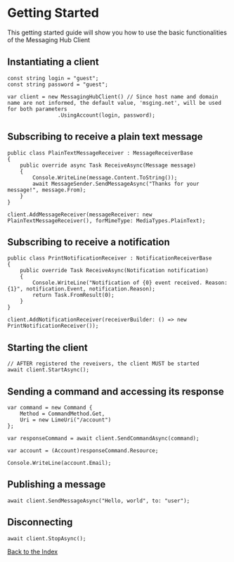 # Getting Started

This getting started guide will show you how to use the basic functionalities of the Messaging Hub Client 

## Instantiating a client

```CSharp
const string login = "guest";
const string password = "guest";

var client = new MessagingHubClient() // Since host name and domain name are not informed, the default value, 'msging.net', will be used for both parameters
                .UsingAccount(login, password);
```

## Subscribing to receive a plain text message

```CSharp 
public class PlainTextMessageReceiver : MessageReceiverBase
{
    public override async Task ReceiveAsync(Message message)
    {
        Console.WriteLine(message.Content.ToString());
        await MessageSender.SendMessageAsync("Thanks for your message!", message.From);
    }
}

client.AddMessageReceiver(messageReceiver: new PlainTextMessageReceiver(), forMimeType: MediaTypes.PlainText);
```

## Subscribing to receive a notification

```CSharp 
public class PrintNotificationReceiver : NotificationReceiverBase
{
    public override Task ReceiveAsync(Notification notification)
    {
        Console.WriteLine("Notification of {0} event received. Reason: {1}", notification.Event, notification.Reason);
        return Task.FromResult(0);
    }
}

client.AddNotificationReceiver(receiverBuilder: () => new PrintNotificationReceiver());
```


## Starting the client

```CSharp 
// AFTER registered the reveivers, the client MUST be started
await client.StartAsync();
```

## Sending a command and accessing its response

```CSharp 
var command = new Command {
    Method = CommandMethod.Get,
    Uri = new LimeUri("/account")
};

var responseCommand = await client.SendCommandAsync(command);

var account = (Account)responseCommand.Resource;

Console.WriteLine(account.Email);
```

## Publishing a message

```CSharp 
await client.SendMessageAsync("Hello, world", to: "user");
```

## Disconnecting

```CSharp 
await client.StopAsync();
```

[Back to the Index](./index.md)
